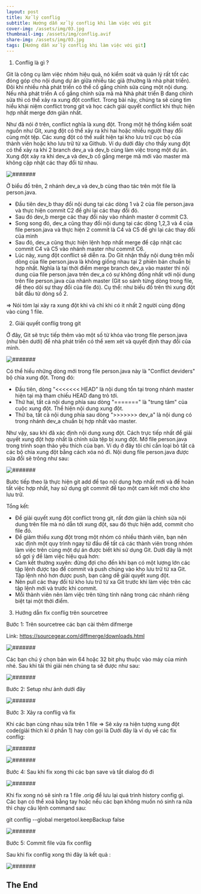```yaml
---
layout: post
title: Xử lý conflig
subtitle: Hướng dẫn xử lý conflig khi làm việc với git
cover-img: /assets/img/03.jpg
thumbnail-img: /assets/img/conflig.avif
share-img: /assets/img/03.jpg
tags: [Hướng dẫn xử lý conflig khi làm việc với git]
---
```


1. Conflig là gì ?

Git là công cụ làm việc nhóm hiệu quả, nó kiểm soát và quản lý rất tốt các đóng góp cho nội dung dự án giữa nhiều tác giả (thường là nhà phát triển). Đôi khi nhiều nhà phát triển có thể cố gắng chỉnh sửa cùng một nội dung. Nếu nhà phát triển A cố gắng chỉnh sửa mã mà Nhà phát triển B đang chỉnh sửa thì có thể xảy ra xung đột conflict. Trong bài này, chúng ta sẽ cùng tìm hiểu khái niệm conflict trong git và học cách giải quyết conflict khi thực hiện hợp nhất merge đơn giản nhất.

Như đã nói ở trên, conflict nghĩa là xung đột. Trong một hệ thống kiểm soát nguồn như Git, xung đột có thể xảy ra khi hai hoặc nhiều người thay đổi cùng một tệp. Các xung đột có thể xuất hiện tại kho lưu trữ cục bộ của thành viên hoặc kho lưu trữ từ xa Github. Ví dụ dưới đây cho thấy xung đột có thể xảy ra khi 2 branch dev_a và dev_b cùng làm việc trong một dự án. Xung đột xảy ra khi dev_a và dev_b cố gắng merge mã mới vào master mà không cập nhật các thay đổi từ nhau.

![#######](/assets/img/anh49.png) 

Ở biểu đồ trên, 2 nhánh dev_a và dev_b cùng thao tác trên một file là person.java.

- Đầu tiên dev_b thay đổi nội dung tại các dòng 1 và 2 của file person.java và thực hiện commit C2 để ghi lại các thay đổi đó.
- Sau đó dev_b merge các thay đổi này vào nhánh master ở commit C3.
- Song song đó, dev_a cũng thay đổi nội dung tại các dòng 1,2,3 và 4 của file person.java và thực hiện 2 commit là C4 và C5 để ghi lại các thay đổi của mình
- Sau đó, dev_a cũng thực hiện lệnh hợp nhất merge để cập nhật các commit C4 và C5 vào nhánh master như commit C6.
- Lúc này, xung đột conflict sẽ diễn ra. Do Git nhận thấy nội dung trên mỗi dòng của file person.java là không giống nhau tại 2 phiên bản chuẩn bị hợp nhất. Nghĩa là tại thời điểm merge branch dev_a vào master thì nội dung của file person.java trên dev_a có sự không đồng nhất với nội dung trên file person.java của nhánh master (Git so sánh từng dòng trong file, để theo dõi sự thay đổi của file đó). Cụ thể: như biểu đồ trên thì xung đột bắt đầu từ dòng số 2.

=> Nói tóm lại xảy ra xung đột khi và chỉ khi có ít nhất 2 người cùng động vào cùng 1 file.

2. Giải quyết conflig trong git

Ở đây, Git sẽ trực tiếp thêm vào một số từ khóa vào trong file person.java (như bên dưới) để nhà phát triển có thể xem xét và quyết định thay đổi của mình.

![#######](/assets/img/anh50.png) 

Có thể hiểu những dòng mới trong file person.java này là "Conflict deviders" bộ chia xung đột. Trong đó:

- Đầu tiên, dòng "<<<<<<< HEAD" là nội dung tồn tại trong nhánh master hiện tại mà tham chiếu HEAD đang trỏ tới.
- Thứ hai, tất cả nội dung phía sau dòng "=======" là "trung tâm" của cuộc xung đột. Thể hiện nội dung xung đột.
- Thứ ba, tất cả nội dung phía sau dòng ">>>>>>> dev_a" là nội dung có trong nhánh dev_a chuẩn bị hợp nhất vào master.

Như vậy, sau khi đã xác định nội dung xung đột. Cách trực tiếp nhất để giải quyết xung đột hợp nhất là chỉnh sửa tệp bị xung đột. Mở file person.java trong trình soạn thảo yêu thích của bạn. Ví dụ ở đây tôi chỉ cần loại bỏ tất cả các bộ chia xung đột bằng cách xóa nó đi. Nội dung file person.java được sửa đổi sẽ trông như sau:

![#######](/assets/img/anh51.png) 

Bước tiếp theo là thực hiện git add để tạo nội dung hợp nhất mới và để hoàn tất việc hợp nhất, hay sử dụng git commit để tạo một cam kết mới cho kho lưu trữ.

Tổng kết:
- Để giải quyết xung đột conflict trong git, rất đơn giản là chỉnh sửa nội dung trên file mà nó dẫn tới xung đột, sau đó thực hiện add, commit cho file đó.
- Để giảm thiểu xung đột trong một nhóm có nhiều thành viên, bạn nên xác định một quy trình ngay từ đầu để tất cả các thành viên trong nhóm làm việc trên cùng một dự án được biết khi sử dụng Git. Dưới đây là một số gợi ý để làm việc hiệu quả hơn:
- Cam kết thường xuyên: đừng đợi cho đến khi bạn có một lượng lớn các tập lệnh được tạo để commit và push chúng vào kho lưu trữ từ xa Git. Tập lệnh nhỏ hơn được push, bạn càng dễ giải quyết xung đột.
- Nên pull các thay đổi từ kho lưu trữ từ xa Git trước khi làm việc trên các tập lệnh mới và trước khi commit.
- Mỗi thành viên nên làm việc trên từng tính năng trong các nhánh riêng biệt tại một thời điểm.

3. Hướng dẫn fix conflig trên sourcetree

Bước 1: Trên sourcetree các bạn cài thêm difmerge

Link: https://sourcegear.com/diffmerge/downloads.html

![#######](/assets/img/anh52.png) 

Các bạn chú ý chọn bản win 64 hoặc 32 bit phụ thuộc vào máy của mình nhé.
Sau khi tải thì giải nén chúng ta sẽ được như sau:

![#######](/assets/img/anh53.png) 

Bước 2: Setup như ảnh dưới đây

![#######](/assets/img/anh54.png)

Bước 3: Xảy ra conflig và fix

Khi các bạn cùng nhau sửa trên 1 file => Sẽ xảy ra hiện tượng xung đột code(giải thích kĩ ở phần 1) hay còn gọi là
Dưới đây là ví dụ về các fix conflig:

![#######](/assets/img/anh55.png)

![#######](/assets/img/anh56.png)

Bước 4: Sau khi fix xong thì các bạn save và tắt dialog đó đi

![#######](/assets/img/anh57.png)

Khi fix xong nó sẽ sinh ra 1 file .orig để lưu lại quá trình history config gì.
Các bạn có thể xoá bằng tay hoặc nếu các bạn không muốn nó sinh ra nữa thì chạy câu lệnh command sau:

git conflig --global mergetool.keepBackup false

![#######](/assets/img/anh58.png)

Bước 5: Commit file vừa fix conflig

Sau khi fix conflig xong thì đây là kết quả :

![#######](/assets/img/anh59.png)

## The End




